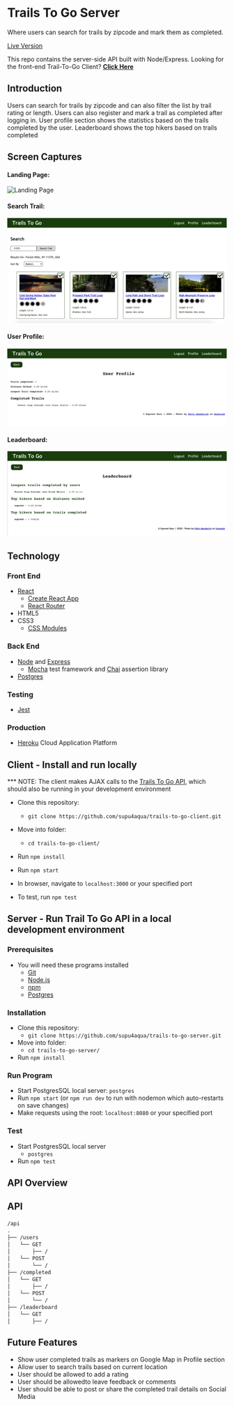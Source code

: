# Trails To Go Server

Where users can search for trails by zipcode and mark them as completed.

<a href="https://trails-to-go-client.mesupi.vercel.app/" target="_blank">Live Version</a>

This repo contains the server-side API built with Node/Express. Looking for the front-end Trail-To-Go Client? 
**[Click Here](https://github.com/supu4aqua/trails-to-go-client.git)**

## Introduction
Users can search for trails by zipcode and can also filter the list by trail rating or length.
Users can also register and mark a trail as completed after logging in.
User profile section shows the statistics based on the trails completed by the user.
Leaderboard shows the top hikers based on trails completed

## Screen Captures
#### Landing Page:
![Landing Page](Landing.jpg)

#### Search Trail:
![Search Trail](SearchTrail.jpg)

#### User Profile:
![Profile](Profile.jpg)

#### Leaderboard: 
![Leaderboard](Leaderboard.jpg)


## Technology

### Front End
* [React](https://reactjs.org/)
    * [Create React App](https://reactjs.org/docs/create-a-new-react-app.html)
    * [React Router](https://reacttraining.com/react-router/)
* HTML5
* CSS3
    * [CSS Modules](https://github.com/css-modules/css-modules)

### Back End
* [Node](https://nodejs.org/en/) and [Express](https://expressjs.com/)
    * [Mocha](https://mochajs.org/) test framework and [Chai](http://www.chaijs.com/) assertion library
* [Postgres](https://www.postgresql.org)

### Testing
* [Jest](https://jestjs.io/en/)

### Production
* [Heroku](https://www.heroku.com/) Cloud Application Platform

## Client - Install and run locally
*** NOTE: The client makes AJAX calls to the [Trails To Go API](https://github.com/supu4aqua/trails-to-go-server.git), which should also be running in your development environment

* Clone this repository:
    * `git clone https://github.com/supu4aqua/trails-to-go-client.git`
* Move into folder:
    * `cd trails-to-go-client/`
* Run `npm install`
* Run `npm start`
* In browser, navigate to `localhost:3000` or your specified port
  
* To test, run `npm test`

## Server - Run Trail To Go API in a local development environment

### Prerequisites
* You will need these programs installed
    * [Git](https://git-scm.com/)
    * [Node.js](https://nodejs.org/en/)
    * [npm](https://www.npmjs.com/)
    * [Postgres](https://www.postgresql.org)
  
### Installation
* Clone this repository:
    * `git clone https://github.com/supu4aqua/trails-to-go-server.git`
* Move into folder:
    * `cd trails-to-go-server/`
* Run `npm install`

### Run Program
* Start PostgresSQL local server: `postgres`
* Run `npm start` (or `npm run dev` to run with nodemon which auto-restarts on save changes)
* Make requests using the root: `localhost:8080` or your specified port

### Test
* Start PostgresSQL local server
    * `postgres`
* Run `npm test`


## API Overview

## API

```
/api
.
├── /users
│   └── GET
│       ├── /
│   └── POST
│       └── /
├── /completed
│   └── GET
│       ├── /
│   └── POST
│       └── /
├── /leaderboard
│   └── GET
│       ├── /

```
## Future Features
* Show user completed trails as markers on Google Map in Profile section
* Allow user to search trails based on current location
* User should be allowed to add a rating
* User should be allowedto leave feedback or comments
* User should be able to post or share the completed trail details on Social Media
